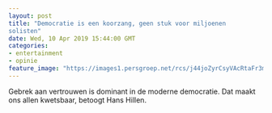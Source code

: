 ```yaml
---
layout: post
title: "Democratie is een koorzang, geen stuk voor miljoenen
solisten"
date: Wed, 10 Apr 2019 15:44:00 GMT
categories: 
- entertainment 
- opinie 
feature_image: "https://images1.persgroep.net/rcs/j44joZyrCsyVAcRtaFr3mA1QuM0/diocontent/145237498/_focus/0.482421875/0.35398230088495575/_fill/320/320?appId=93a17a8fd81db0de025c8abd1cca1279&quality=0.85"
---
```


Gebrek aan vertrouwen is dominant in de moderne democratie. Dat maakt ons allen kwetsbaar, betoogt Hans Hillen.
